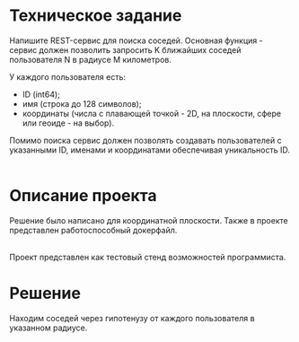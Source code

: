 <h1>Техническое задание</h1>
Напишите REST-сервис для поиска соседей. Основная функция - сервис должен позволить запросить K ближайших соседей пользователя N в радиусе M километров.

У каждого пользователя есть:
<ul>
<li>ID (int64);</li>
<li>имя (строка до 128 символов);</li>
<li>координаты (числа с плавающей точкой - 2D, на плоскости, сфере или геоиде - на выбор).</li>
</ul>  
Помимо поиска сервис должен позволять создавать пользователей с указанными ID, именами и координатами обеспечивая уникальность ID.<br></br>

<h1>Описание проекта</h1>
Решение было написано для координатной плоскости. Также в проекте представлен работоспособный докерфайл.<br></br>

Проект представлен как тестовый стенд возможностей программиста.

<h1>Решение</h1>
Находим соседей через гипотенузу от каждого пользователя в указанном радиусе.  
